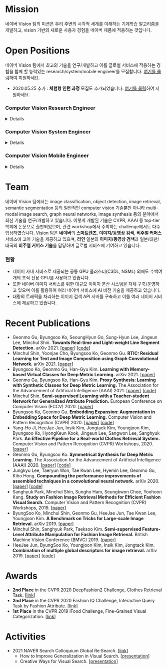 # Mission
네이버 Vision 팀의 미션은 우리 주변의 시각적 세계를 이해하는 기계학습 알고리즘을 개발하고, vision 기반의 새로운 사용자 경험을 네이버 제품에 적용하는 것입니다.

# Open Positions
네이버 Vision 팀에서 최고의 기술을 연구/개발하고 이를 글로벌 서비스에 적용하는 경험을 함께 할 능력있는 research/system/mobile engineer를 모집합니다. 
[여기를 클릭](https://recruit.navercorp.com/naver/job/detail/developer?annoId=20004020&classId=&jobId=&entTypeCd=&searchTxt=&searchSysComCd=)하여 지원하세요.

- 2020.05.25 추가 : **체험형 인턴 과정** 모집도 추가되었습니다. [여기를 클릭](https://recruit.navercorp.com/naver/job/detail/developer?annoId=20004058&classId=&jobId=&entTypeCd=004&searchTxt=&searchSysComCd=)하여 지원하세요.


### Computer Vision Research Engineer

  <details>

  ### 역할
  - 딥러닝 기반의 computer vision에 대한 최신 기술 연구/개발
  - 네이버/라인의 대규모 UGC/쇼핑 데이터를 대상으로 하는 real-world problem 해결
  - 스마트렌즈, 이미지/동영상 검색, 비주얼 커머스 서비스 고도화에 기여

  ### 자격요건
  - Computer vision 관련 최신 연구를 이해하고 이를 딥러닝 프레임워크 (TensorFlow, PyTorch, MXNet 등) 로 구현할 수 있는 분
  - 본인의 아이디어를 구체화하고 이를 이론적, 실험적으로 증명할 수 있는 분
  - 연구를 위한 연구가 아닌, 서비스에 필요한 real-world problem을 풀어보려는 의지를 가진 분

  ### 우대사항
  - Computer vision 관련 top-tier 학회에 출판한 논문이 있는 분
  - Kaggle 등의 챌린지에서 좋은 성과를 거둔 분
  - 전통적인 computer vision (image processing, feature extraction) 기술을 보유한 분

  ### 채용하고 싶은 사람
  - 항상 겸손하고 배우는 자세로 동료들과 즐겁게 일할 수 있는 분
  - 최고의 기술 개발에 대한 욕심을 가진 분

  </details>

### Computer Vision System Engineer

  <details>

  ### 역할
  - 딥러닝 기반의 computer vision 기술을 이용한 이미지 인식/분석/검색 백엔드 시스템 연구/개발
  - large-scale/low-latency/high-throughput 시스템 구축을 위한 모델 최적화 및 시스템 엔지니어링
  - 스마트렌즈, 이미지/동영상 검색, 비주얼 커머스 서비스 고도화에 기여

  ### 자격요건
  - Python, C++, Golang, Scala 등의 백엔드 개발 언어를 1개 이상 자유롭게 활용 가능한 분
  - Hadoop, Spark 등을 활용하여 대규모 분산 환경에서 데이터 정제 및 분석이 가능한 분
  - Database, Search engine, Docker, Web server, Message queue, Triton IS 등 백엔드 시스템 기술에 친숙한 분
  - Computer vision 관련 최신 연구에 관심이 많은 분

  ### 우대사항
  - 딥러닝 기술을 실서비스에 적용한 경험이 있는 분
  - 대규모 분산 환경 서비스를 직접 운영해 보신 분

  ### 채용하고 싶은 사람
  - 항상 겸손하고 배우는 자세로 동료들과 즐겁게 일할 수 있는 분
  - 최고의 기술 개발에 대한 욕심을 가진 분

  </details>

### Computer Vision Mobile Engineer

  <details>

  ### 역할
  - 온-디바이스 딥러닝 기반의 computer vision 기술 및 서비스 개발
  - 스마트렌즈 서비스 개발

  ### 자격요건
  - [공통] Computer vision 기술 개발에서부터 서비스 출시까지 적극적으로 참여할 수 있는 분
  - [iOS] iOS 앱 개발 3년 이상 또는 그에 준하는 능력
  - [Android] 안드로이드 앱 개발 3년 이상 또는 그에 준하는 능력

  ### 우대사항
  - Computer vision 기술 또는 딥러닝 모델을 단말(iOS 또는 Android)에 직접 올려서 서비스 해 보신 분
  - OpenGL ES(Android) 또는 Metal(iOS) 관련 개발 경험이 있는 분

  ### 채용하고 싶은 사람
  - 항상 겸손하고 배우는 자세로 동료들과 즐겁게 일할 수 있는 분
  - 최고의 기술 개발에 대한 욕심을 가진 분

  </details>

# Team
네이버 Vision 팀에서는 image classification, object detection, image retrieval, semantic segmentation 등의 일반적인 computer vision 기술뿐만 아니라 multi-modal image search, graph neural networks, image synthesis 등의 분야에서 최신 기술을 연구/개발하고 있습니다.
이렇게 개발된 기술은 CVPR, AAAI 등 top-tier 학회에 논문으로 출판되었으며, 관련 workshop에서 주최하는 challenge에서도 다수 입상하였습니다.
Vision 팀은 **네이버**의 **스마트렌즈**, **이미지/동영상 검색**, **비주얼 커머스** 서비스에 코어 기술을 제공하고 있으며, **라인** 일본의 **이미지/동영상 검색**과 일본/대만/태국의 **비주얼 커머스 기술**을 담당하며 글로벌 서비스에 기여하고 있습니다.

### 현황

- 네이버 사내 서비스로 제공되는 공통 GPU 클러스터(C3DL, NSML) 외에도 수백여 개의 조직 전용 GPU를 사용하고 있습니다.
- 또한 네이버 이미지 서비스를 위한 대규모 이미지 분산 시스템을 자체 구축/운영하고 있으며 이를 활용하여 여러 네이버 서비스에 AI 비전 기술을 제공하고 있습니다.
- 대량의 트래픽을 처리하는 이미지 검색 API 서버를 구축하고 이를 여러 네이버 서비스에 제공하고 있습니다.

# Recent Publications
- Geonmo Gu, Byungsoo Ko, SeoungHyun Go, Sung-Hyun Lee, Jingeun Lee, Minchul Shin. **Towards Real-time and Light-weight Line Segment Detection.** arXiv 2021. [[paper](https://arxiv.org/abs/2106.00186)] [[code](https://github.com/navervision/mlsd)]
- Minchul Shin, Yoonjae Cho, Byungsoo Ko, Geonmo Gu. **RTIC: Residual Learning for Text and Image Composition using Graph Convolutional Network.** arXiv 2021. [[paper](https://arxiv.org/abs/2104.03015)]
- Byungsoo Ko, Geonmo Gu, Han-Gyu Kim. **Learning with Memory-based Virtual Classes for Deep Metric Learning.** arXiv 2021. [[paper](https://arxiv.org/abs/2103.16940)]
- Geonmo Gu, Byungsoo Ko, Han-Gyu Kim. **Proxy Synthesis: Learning with Synthetic Classes for Deep Metric Learning.** The Association for the Advancement of Artificial Intelligence (AAAI) 2021. [[paper](https://arxiv.org/abs/2103.15454)] [[code](https://github.com/navervision/proxy-synthesis)]
- Minchul Shin. **Semi-supervised Learning with a Teacher-student Network for Generalized Attribute Prediction.** European Conference on Computer Vision (ECCV) 2020. [[paper](https://arxiv.org/abs/2007.06769)]
- Byungsoo Ko, Geonmo Gu. **Embedding Expansion: Augmentation in Embedding Space for Deep Metric Learning.** Computer Vision and Pattern Recognition (CVPR) 2020. [[paper](https://arxiv.org/abs/2003.02546)] [[code](https://github.com/navervision/embedding-expansion)]
- Yang-Ho Ji, HeeJae Jun, Insik Kim, Jongtack Kim, Youngjoon Kim, Byungsoo Ko, HyongKeun Kook, Jingeun Lee, Sangwon Lee, Sanghyuk Park. **An Effective Pipeline for a Real-world Clothes Retrieval System.** Computer Vision and Pattern Recognition (CVPR) Workshops, 2020. [[paper](https://arxiv.org/abs/2005.12739)]
- Geonmo Gu, Byungsoo Ko. **Symmetrical Synthesis for Deep Metric Learning.** The Association for the Advancement of Artificial Intelligence (AAAI) 2020. [[paper](https://arxiv.org/abs/2001.11658)] [[code](https://github.com/navervision/symmetrical-synthesis)]
- Jungkyu Lee, Taeryun Won, Tae Kwan Lee, Hyemin Lee, Geonmo Gu, Kiho Hong. **Compounding the performance improvements of assembled techniques in a convolutional neural network.** arXiv 2020. [[paper](https://arxiv.org/abs/2001.06268)] [[code](https://github.com/navervision/assembled-cnn)]
- Sanghyuk Park, Minchul Shin, Sungho Ham, Seungkwon Choe, Yoohoon Kang. **Study on Fashion Image Retrieval Methods for Efficient Fashion Visual Search.** Computer Vision and Pattern Recognition (CVPR) Workshops, 2019. [[paper](http://openaccess.thecvf.com/content_CVPRW_2019/papers/FFSS-USAD/Park_Study_on_Fashion_Image_Retrieval_Methods_for_Efficient_Fashion_Visual_CVPRW_2019_paper.pdf)]
- ByungSoo Ko, Minchul Shin, Geonmo Gu, HeeJae Jun, Tae Kwan Lee, Youngjoon Kim. **A Benchmark on Tricks for Large-scale Image Retrieval.** arXiv 2019. [[paper](https://arxiv.org/abs/1907.11854)]
- Minchul Shin, Sanghyuk Park, Taeksoo Kim. **Semi-supervised Feature-Level Attribute Manipulation for Fashion Image Retrieval.** British Machine Vision Conference (BMVC) 2019. [[paper](https://arxiv.org/abs/1907.05007)]
- HeeJae Jun, ByungSoo Ko, Youngjoon Kim, Insik Kim, Jongtack Kim. **Combination of multiple global descriptors for image retrieval.** arXiv 2019. [[paper](https://arxiv.org/abs/1903.10663)] [[code](https://github.com/navervision/cgd)]

# Awards
- **2nd Place** in the CVPR 2020 DeepFashion2 Challenge, Clothes Retrieval Task. [[link](https://sites.google.com/view/cvcreative2020/deepfashion2#h.p_ATsWelcAKwt3)]
- **2nd Place** in the CVPR 2020 Fashion IQ Challenge, Interactive Query Task by Fashion Attribute. [[link](https://sites.google.com/view/cvcreative2020/fashion-iq)]
- **1st Place** in the CVPR 2019 iFood Challenge, Fine-Grained Visual Categorization. [[link](https://www.kaggle.com/c/ifood-2019-fgvc6)]

# Activities
- 2021 NAVER Search Colloquium Global Re:Search. [[link](http://naversearchconf.naver.com/)]
  - How to Improve Generalization in Visual Search. [[presentation](https://tv.naver.com/v/20312210/list/709884)]
  - Creative Ways for Visual Search. [[presentation](https://tv.naver.com/v/20312213/list/709884)]
